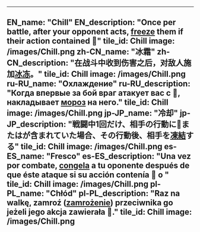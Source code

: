 ---

EN_name: "Chill"
EN_description: "Once per battle, after your opponent acts, <u>freeze</u> them if their action contained 🔸"
tile_id: Chill
image: /images/Chill.png
zh-CN_name: "冰霜"
zh-CN_description: "在战斗中收到伤害之后，对敌人施加<u>冰冻</u>。"
tile_id: Chill
image: /images/Chill.png
ru-RU_name: "Охлаждение"
ru-RU_description: "Когда впервые за бой враг атакует вас с 🔸, накладывает <u>мороз</u> на него."
tile_id: Chill
image: /images/Chill.png
jp-JP_name: "冷却"
jp-JP_description: "戦闘中1回だけ、相手の行動に🔸またはが含まれていた場合、その行動後、相手を<u>凍結</u>する"
tile_id: Chill
image: /images/Chill.png
es-ES_name: "Fresco"
es-ES_description: "Una vez por combate, <u>congela</u> a tu oponente después de que éste ataque si su acción contenía 🔸 o "
tile_id: Chill
image: /images/Chill.png
pl-PL_name: "Chłód"
pl-PL_description: "Raz na walkę, zamroź (<u>zamrożenie</u>) przeciwnika go jeżeli jego akcja zawierała 🔸."
tile_id: Chill
image: /images/Chill.png
---